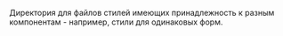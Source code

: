 Директория для файлов стилей имеющих принадлежность к разным компонентам - например, стили для одинаковых форм.
